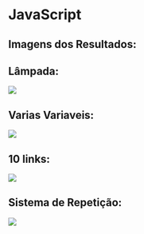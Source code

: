 # JavaScript

## Imagens dos Resultados:
<div>
    <h2>Lâmpada:</h2>
    <img src="https://cdn.discordapp.com/attachments/782912374797500417/907377388374069278/Lampada.png">
    <h2>Varias Variaveis:</h2>
    <img src="https://cdn.discordapp.com/attachments/782912374797500417/907377382699180082/Varias_Variaveis.png">
    <h2>10 links:</h2>
    <img src="https://cdn.discordapp.com/attachments/782912374797500417/907377384498557049/10_links.png">
    <h2>Sistema de Repetição:</h2>
    <img src="https://cdn.discordapp.com/attachments/782912374797500417/907377386734092328/Sistema_de_Repeticao.png">
</div>